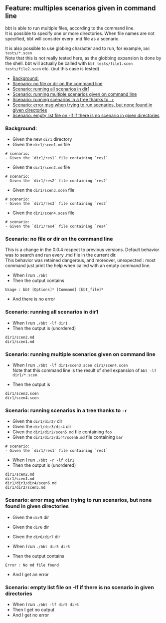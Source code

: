 <!-- omit from toc -->
## Feature: multiples scenarios given in command line

bbt is able to run multiple files, according to the command line.    
It is possible to specify one or more directories. When file names are not specified, bbt will consider every .md file as a scenario.  

It is also possible to use globing character and to run, for example, `bbt tests/*.scen`  
Note that this is not really tested here, as the globbing expansion is done by the shell. bbt will actually be called with `bbt tests/file1.scen tests/file2.scen` etc. (but this case is tested)

- [Background:](#background)
- [Scenario: no file or dir on the command line](#scenario-no-file-or-dir-on-the-command-line)
- [Scenario: running all scenarios in dir1](#scenario-running-all-scenarios-in-dir1)
- [Scenario: running multiple scenarios given on command line](#scenario-running-multiple-scenarios-given-on-command-line)
- [Scenario: running scenarios in a tree thanks to `-r`](#scenario-running-scenarios-in-a-tree-thanks-to--r)
- [Scenario: error msg when trying to run scenarios, but none found in given directories](#scenario-error-msg-when-trying-to-run-scenarios-but-none-found-in-given-directories)
- [Scenario: empty list file on -lf if there is no scenario in given directories](#scenario-empty-list-file-on--lf-if-there-is-no-scenario-in-given-directories)

### Background:
- Given the new `dir1` directory
- Given the `dir1/scen1.md` file
```
# scenario:
- Given the `dir1/res1` file containing `res1`
``` 

- Given the `dir1/scen2.md` file
```
# scenario:
- Given the `dir1/res2` file containing `res2`
``` 

- Given the `dir1/scen3.scen` file
```
# scenario:
- Given the `dir1/res3` file containing `res3`
``` 

- Given the `dir1/scen4.scen` file
```
# scenario:
- Given the `dir1/res4` file containing `res4`
``` 

### Scenario: no file or dir on the command line

This is a change in the 0.0.4 respect to previous versions.
Default behavior was to search and run every .md file in the current dir.  
This behavior was retained dangerous, and moreover, unexpected : most command just print the help when called with an empty command line.

- When I run `./bbt`
- Then the output contains
```
Usage : bbt [Options]* [Command] [bbt_file]*
````
- And there is no error


### Scenario: running all scenarios in dir1
- When I run `./bbt -lf dir1`
- Then the output is (unordered)
```
dir1/scen2.md
dir1/scen1.md
```

### Scenario: running multiple scenarios given on command line

- When I run `./bbt -lf dir1/scen3.scen dir1/scen4.scen`  
Note that this command line is the result of shell expansion of 
`bbt -lf dir1/*.scen`

- Then the output is
```
dir1/scen3.scen
dir1/scen4.scen
```

### Scenario: running scenarios in a tree thanks to `-r`

- Given the `dir1/dir2/` dir
- Given the `dir1/dir3/dir4` dir
- Given the `dir1/dir2/scen5.md` file containing `foo`
- Given the `dir1/dir3/dir4/scen6.md` file containing `bar`
```
# scenario:
- Given the `dir1/res1` file containing `res1`
``` 
- When I run `./bbt -r -lf dir1`
- Then the output is (unordered)
```
dir1/scen2.md
dir1/scen1.md
dir1/dir3/dir4/scen6.md
dir1/dir2/scen5.md
```

### Scenario: error msg when trying to run scenarios, but none found in given directories

- Given the `dir5` dir
- Given the `dir6` dir
- Given the `dir6/dir7` dir

- When I run `./bbt dir5 dir6`
- Then the output contains
```
Error : No md file found
```
- And I get an error

### Scenario: empty list file on -lf if there is no scenario in given directories

- When I run `./bbt -lf dir5 dir6`
- Then I get no output
- And I get no error
